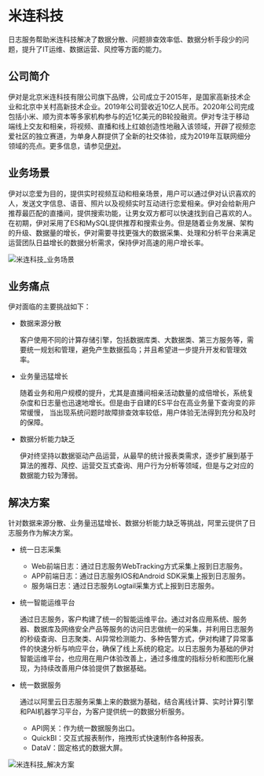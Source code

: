 # 米连科技

日志服务帮助米连科技解决了数据分散、问题排查效率低、数据分析手段少的问题，提升了IT运维、数据运营、风控等方面的能力。

## 公司简介

伊对是北京米连科技有限公司旗下品牌，公司成立于2015年，是国家高新技术企业和北京中关村高新技术企业。2019年公司营收近10亿人民币。2020年公司完成包括小米、顺为资本等多家机构参与的近1亿美元的B轮投融资。伊对专注于移动端线上交友和相亲，将视频、直播和线上红娘创造性地融入该领域，开辟了视频恋爱社区的独立赛道，为单身人群提供了全新的社交体验，成为2019年互联网细分领域的亮点。更多信息，请参见[伊对](https://www.520yidui.com/schooling/index.html?tab=introduce)。

## 业务场景

伊对以恋爱为目的，提供实时视频互动和相亲场景，用户可以通过伊对认识喜欢的人，发送文字信息、语音、照片以及视频实时互动进行恋爱相亲。伊对会给新用户推荐最匹配的直播间，提供搜索功能，让男女双方都可以快速找到自己喜欢的人。在初期，伊对采用了ES和MySQL提供推荐和搜索业务。但是随着业务发展、架构的升级、数据量的增长，伊对需要寻找更强大的数据采集、处理和分析平台来满足运营团队日益增长的数据分析需求，保持伊对高速的用户增长率。

![米连科技_业务场景](https://static-aliyun-doc.oss-accelerate.aliyuncs.com/assets/img/zh-CN/6333640261/p271799.png)

## 业务痛点

伊对面临的主要挑战如下：

-   数据来源分散

    客户使用不同的计算存储引擎，包括数据库类、大数据类、第三方服务等，需要统一规划和管理，避免产生数据孤岛；并且希望进一步提升开发和管理效率。

-   业务量迅猛增长

    随着业务和用户规模的提升，尤其是直播间相亲活动数量的成倍增长，系统复杂度和日志量也迅速地增长。但是由于自建的ES平台在高业务量下查询变的非常缓慢， 当出现系统问题时故障排查效率较低，用户体验无法得到充分和及时的保障。

-   数据分析能力缺乏

    伊对终坚持以数据驱动产品运营，从最早的统计报表类需求，逐步扩展到基于算法的推荐、风控、运营交互式查询、用户行为分析等领域，但是与之对应的数据能力较为薄弱。


## 解决方案

针对数据来源分散、业务量迅猛增长、数据分析能力缺乏等挑战，阿里云提供了日志服务作为解决方案。

-   统一日志采集
    -   Web前端日志：通过日志服务WebTracking方式采集上报到日志服务。
    -   APP前端日志：通过日志服务IOS和Android SDK采集上报到日志服务。
    -   服务端日志：通过日志服务Logtail采集方式上报到日志服务。
-   统一智能运维平台

    通过日志服务，客户构建了统一的智能运维平台。通过对各应用系统、服务器、数据库及网络安全产品等服务的访问日志做统一的采集，并利用日志服务的秒级查询、日志聚类、AI异常检测能力、多种告警方式，伊对构建了异常事件的快速分析与响应平台，确保了线上系统的稳定。以日志服务为基础的伊对智能运维平台，也应用在用户体验改善上，通过多维度的指标分析和图形化展现，为持续改善用户体验提供了数据基础。

-   统一数据服务

    通过以阿里云日志服务采集上来的数据为基础，结合离线计算、实时计算引擎和PAI机器学习平台，为客户提供统一的数据分析服务。

    -   API网关：作为统一数据服务出口。
    -   QuickBI：交互式报表制作，拖拽形式快速制作各种报表。
    -   DataV：固定格式的数据大屏。

![米连科技_解决方案](https://static-aliyun-doc.oss-accelerate.aliyuncs.com/assets/img/zh-CN/7333640261/p271800.png)


